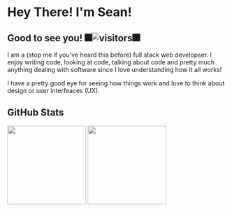 #  Hey There! I'm Sean! 


## Good to see you! 🎆![visitors](https://visitor-badge.glitch.me/badge?page_id=page.id)🎆

I am a (stop me if you've heard this before) full stack web developser. I enjoy writing code, looking at code, talking about code and pretty much anything dealing with software since I love understanding how it all works!  

I have a pretty good eye for seeing how things work and love to think about design or user interfeaces (UX).

## GitHub Stats
<p>
<img height="180em" src="https://github-readme-stats.vercel.app/api?username=McTastic&icons=true&hide_border=true&&count_private=true&include_all_commits=true&theme=aura " />
<img height="180em" src="https://github-readme-stats.vercel.app/api/top-langs/?username=mctastic&theme=aura " />
</p>